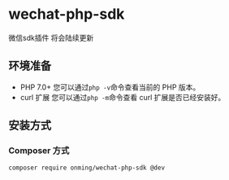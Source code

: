 # wechat-php-sdk
微信sdk插件
将会陆续更新

## 环境准备
*   PHP 7.0+
    您可以通过`php -v`命令查看当前的 PHP 版本。
*   curl 扩展
    您可以通过`php -m`命令查看 curl 扩展是否已经安装好。

## 安装方式 
### Composer 方式
```
composer require onming/wechat-php-sdk @dev
```
